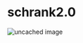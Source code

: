 # schrank2.0

![uncached image](http://www.plantuml.com/plantuml/proxy?cache=no&src=https://raw.github.com/Bassinator/schrank2.0/master/rent.puml)

